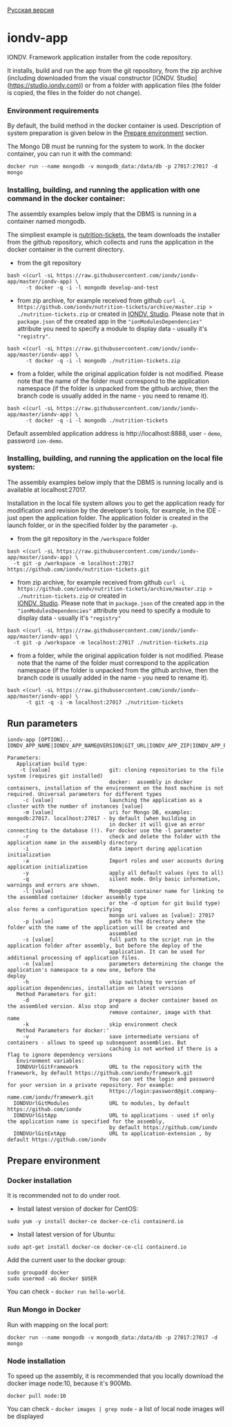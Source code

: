[Русская версия](/README_RU.md)

# iondv-app
IONDV. Framework application installer from the code repository.

It installs, build and run the app from the git repository, from the zip archive (including downloaded from the visual constructor
[IONDV. Studio] (https://studio.iondv.com)) or from a folder with application files (the folder is copied, the files in the folder do not change).

### Environment requirements
By default, the build method in the docker container is used. Description of system preparation is given below in the 
[Prepare environment](#Prepare-environment) section.

The Mongo DB must be running for the system to work. In the docker container, you can run it with the command:
```
docker run --name mongodb -v mongodb_data:/data/db -p 27017:27017 -d mongo
```

### Installing, building, and running the application with one command in the docker container:
The assembly examples below imply that the DBMS is running in a container named mongodb.

The simpliest example is [nutrition-tickets](https://github.com/iondv/nutrition-tickets), the team downloads the installer
from the github repository, which collects and runs the application in the docker container in the current directory.

* from the git repository
```
bash <(curl -sL https://raw.githubusercontent.com/iondv/iondv-app/master/iondv-app) \
      -t docker -q -i -l mongodb develop-and-test
```
* from zip archive, for example received from github
`curl -L https://github.com/iondv/nutrition-tickets/archive/master.zip > ./nutrition-tickets.zip` or created in 
[IONDV. Studio](https://studio.iondv.com). Please note that in `package.json` of the created app in the
`"ionModulesDependencies"` attribute you need to specify a module to display data - usually it's `"registry"`.
```
bash <(curl -sL https://raw.githubusercontent.com/iondv/iondv-app/master/iondv-app) \
      -t docker -q -i -l mongodb ./nutrition-tickets.zip
```
* from a folder, while the original application folder is not modified. Please note that the name of the folder must correspond to the application namespace (if the folder is unpacked from the github archive, then the branch code is usually added in the name - you need to rename it).
```
bash <(curl -sL https://raw.githubusercontent.com/iondv/iondv-app/master/iondv-app) \
      -t docker -q -i -l mongodb ./nutrition-tickets
```

Default assembled application address is http://localhost:8888, user - `demo`, password `ion-demo`.

### Installing, building, and running the application on the local file system:
The assembly examples below imply that the DBMS is running locally and is available at localhost:27017.

Installation in the local file system allows you to get the application ready for modification and revision by the developer’s tools,
for example, in the IDE - just open the application folder. The application folder is created in the launch folder, or in the specified folder by the parameter `-p`.

* from the git repository in the `/workspace` folder
```
bash <(curl -sL https://raw.githubusercontent.com/iondv/iondv-app/master/iondv-app) \
  -t git -p /workspace -m localhost:27017 https://github.com/iondv/nutrition-tickets.git
```
* from zip archive, for example received from github 
`curl -L https://github.com/iondv/nutrition-tickets/archive/master.zip > ./nutrition-tickets.zip` or created in  
[IONDV. Studio](https://studio.iondv.com). Please note that in `package.json` of the created app in the
`"ionModulesDependencies"` attribute you need to specify a module to display data - usually it's `"registry"`

```
bash <(curl -sL https://raw.githubusercontent.com/iondv/iondv-app/master/iondv-app) \
  -t git -p /workspace -m localhost:27017 ./nutrition-tickets.zip
```

* from a folder, while the original application folder is not modified. Please note that the name of the folder must correspond to the application namespace (if the folder is unpacked from the github archive, then the branch code is usually added in the name - you need to rename it).
```
bash <(curl -sL https://raw.githubusercontent.com/iondv/iondv-app/master/iondv-app) \
      -t git -q -i -m localhost:27017 ./nutrition-tickets
```

## Run parameters
```
iondv-app [OPTION]... IONDV_APP_NAME|IONDV_APP_NAME@VERSION|GIT_URL|IONDV_APP_ZIP|IONDV_APP_PATH
   
Parameters:
   Application build type:
    -t [value]                   git: cloning repositories to the file system (requires git installed)
                                 docker:  assembly in docker containers, installation of the environment on the host machine is not required. Universal parameters for different types
     -c [value]                  launching the application as a cluster with the number of instances [value]
     -m [value]                  uri for Mongo DB, examples: mongodb:27017. localhost:27017 - by default (when building in
                                 in docker it will give an error connecting to the database (!). For docker use the -l parameter
     -r                          check and delete the folder with the application name in the assembly directory
     -i                          data import during application initialization
     -a                          Import roles and user accounts during application initialization
     -y                          apply all default values (yes to all)
     -q                          silent mode. Only basic information, warnings and errors are shown.
     -l [value]                  MongoDB container name for linking to the assembled container (docker assembly type
                                 or the -d option for git build type) also forms a configuration specifying
                                 mongo uri values as [value]: 27017
     -p [value]                  path to the directory where the folder with the name of the application will be created and
                                 assembled
     -s [value]                  full path to the script run in the application folder after assembly, but before the deploy of the
                                 application. It can be used for additional processing of application files.
     -n [value]                  parameters determining the change the application's namespace to a new one, before the                                          deploy
     -h                          skip switching to version of application dependencies, installation on latest versions
   Method Parameters for git:
     -d                          prepare a docker container based on the assembled version. Also stop and
                                 remove container, image with that name
     -k                          skip environment check
   Method Parameters for docker:'
     -v                          save intermediate versions of containers - allows to speed up subsequent assemblies. But
                                 caching is not worked if there is a flag to ignore dependency versions
   Environment variables:
   IONDVUrlGitFramework          URL to the repository with the framework, by default https://github.com/iondv/framework.git
                                 You can set the login and password for your version in a private repository. For example:
                                 https://login:password@git.company-name.com/iondv/framework.git
  IONDVUrlGitModules             URL to modules, by default https://github.com/iondv
  IONDVUrlGitApp                 URL to applications - used if only the application name is specified for the assembly,
                                 by default https://github.com/iondv
  IONDVUrlGitExtApp              URL to application-extension , by default https://github.com/iondv
```

## Prepare environment
### Docker installation

It is recommended not to do under root.

* Install latest version of docker for CentOS:
```
sudo yum -y install docker-ce docker-ce-cli containerd.io
```

* Install latest version of for Ubuntu:
```
sudo apt-get install docker-ce docker-ce-cli containerd.io
```

Add the current user to the docker group:
```
sudo groupadd docker
sudo usermod -aG docker $USER
```

You can check - `docker run hello-world`.

### Run Mongo in Docker

Run with mapping on the local port:
```
docker run --name mongodb -v mongodb_data:/data/db -p 27017:27017 -d mongo
```

### Node installation

To speed up the assembly, it is recommended that you locally download the docker image node:10, because it's 900Mb.

```
docker pull node:10
```

You can check - `docker images | grep node` - a list of local node images will be displayed
